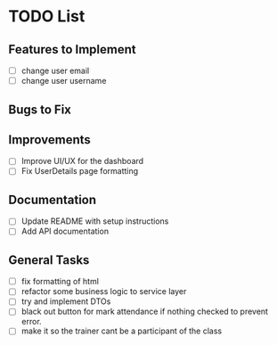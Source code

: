 # TODO List

## Features to Implement
- [ ] change user email
- [ ] change user username

## Bugs to Fix


## Improvements
- [ ] Improve UI/UX for the dashboard
- [ ] Fix UserDetails page formatting

## Documentation
- [ ] Update README with setup instructions
- [ ] Add API documentation

## General Tasks
- [ ] fix formatting of html
- [ ] refactor some business logic to service layer
- [ ] try and implement DTOs
- [ ] black out button for mark attendance if nothing checked to prevent error.
- [ ] make it so the trainer cant be a participant of the class